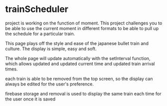 # trainScheduler

project is working on the function of moment. This project challenges you to be able to use the current moment in different formats to be able to pull up the schedule for a particular train.

This page plays off the style and ease of the japanese bullet train and culture. The display is simple, easy and soft.

The whole page will update automatically with the setInterval function, which allows updated and updated current time and updated train arrival times.

each train is able to be removed from the top screen, so the display can always be edited for the user's preference.

firebase storage and removal is used to display the same train each time for the user once it is saved